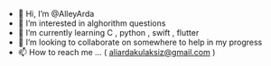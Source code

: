 - 👋 Hi, I’m @AlleyArda
- 👀 I’m interested in alghorithm questions
- 🌱 I’m currently learning C , python , swift , flutter
- 💞️ I’m looking to collaborate on somewhere to help in my progress
- 📫 How to reach me ... ( aliardakulaksiz@gmail.com )

<!---
AlleyArda/AlleyArda is a ✨ special ✨ repository because its `README.md` (this file) appears on your GitHub profile.
You can click the Preview link to take a look at your changes.
--->
